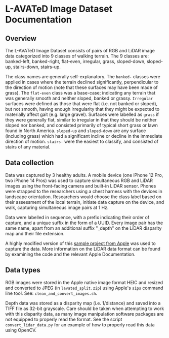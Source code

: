 # L-AVATeD Image Dataset Documentation

## Overview

The L-AVATeD Image Dataset consists of pairs of RGB and LiDAR image data categorized into 9 classes of walking terrain. The 9 classes are: banked-left, banked-right, flat-even, irregular, grass, sloped-down, sloped-up, stairs-down, stairs-up.

The class names are generally self-explanatory. The `banked-` classes were applied in cases where the terrain declined significantly, perpendicular to the direction of motion (note that these surfaces may have been made of grass). The `flat-even` class was a base-case; indicating any terrain that was generally smooth and neither sloped, banked or grassy. `Irregular` surfaces were defined as those that were flat (i.e. not banked or sloped), but not smooth, having enough irregularity that they might be expected to materially affect gait (e.g. large gravel). Surfaces were labelled as `grass` if they were generally flat, similar to irregular in that they should be neither sloped nor banked, and consisted primarily of typical short grass or lawn found in North America. `sloped-up` and `sloped-down` are any surface (including grass) which had a significant incline or decline in the immediate direction of motion. `stairs-` were the easiest to classify, and consisted of stairs of any material.

## Data collection

Data was captured by 3 healthy adults. A mobile device (one iPhone 12 Pro, two iPhone 14 Pros) was used to capture simultaneous RGB and LiDAR images using the front-facing camera and built-in LiDAR sensor. Phones were strapped to the researchers using a chest harness with the devices in landscape orientation. Researchers would choose the class label based on their assessment of the local terrain, initiate data capture on the device, and walk, capturing simultaneous image pairs at 1 Hz.

Data were labelled in sequence, with a prefix indicating their order of capture, and a unique suffix in the form of a UUID. Every image pair has the same name, apart from an additional suffix "_depth" on the LiDAR disparity map and their file extension.

A highly modified version of this [sample project from Apple](https://developer.apple.com/documentation/avfoundation/additional_data_capture/capturing_depth_using_the_lidar_camera) was used to capture the data. More information on the LiDAR data format can be found by examining the code and the relevant Apple Documentation. 

## Data types

RGB images were stored in the Apple native image format HEIC and resized and converted to JPEG (in `lavated_split.zip`) using Apple's `sips` command line tool. See: `clean_and_convert_images.sh`.

Depth data was stored as a disparity map (i.e. 1/distance) and saved into a TIFF file as 32-bit grayscale. Care should be taken when attempting to work with this disparity data, as many image manipulation software packages are not equipped to properly read the format. See the script `convert_lidar_data.py` for an example of how to properly read this data using OpenCV.
